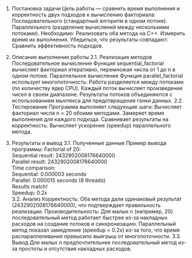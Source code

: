 1. Постановка задачи
Цель работы — сравнить время выполнения и корректность двух подходов к вычислению факториала:
Последовательного (стандартный алгоритм в одном потоке).
Параллельного (разделение вычислений между несколькими потоками).
Необходимо:
Реализовать оба метода на C++.
Измерить время их выполнения.
Убедиться, что результаты совпадают.
Сравнить эффективность подходов.

2. Описание выполнения работы
2.1. Реализация методов
Последовательное вычисление
Функция sequential_factorial вычисляет факториал итеративно, перемножая числа от 1 до n в одном потоке.
Параллельное вычисление
Функция parallel_factorial использует многопоточность:
Работа разделяется между потоками (по количеству ядер CPU).
Каждый поток вычисляет произведение чисел в своем диапазоне.
Результаты потоков объединяются с использованием мьютекса для предотвращения гонки данных.
2.2. Тестирование
Программа выполняет следующие шаги:
Вычисляет факториал числа n = 20 обоими методами.
Замеряет время выполнения для каждого подхода.
Сравнивает результаты на корректность.
Вычисляет ускорение (speedup) параллельного метода.

3. Результаты и вывод
3.1. Полученные данные
Пример вывода программы:
Factorial of 20:  
Sequential result: 2432902008176640000  
Parallel result:   2432902008176640000  
Time comparison:  
Sequential: 0.000003 seconds  
Parallel:   0.000015 seconds (8 threads)  
Results match!  
Speedup: 0.2x  
3.2. Анализ
Корректность: Оба метода дали одинаковый результат (2432902008176640000), что подтверждает правильность реализации.
Производительность:
Для малых n (например, 20) последовательный метод работает быстрее из-за накладных расходов на создание потоков и синхронизацию.
Параллельный метод показал замедление (speedup = 0.2x) из-за того, что время распараллеливания превысило выигрыш от многопоточности.
3.3. Вывод
Для малых n предпочтительнее последовательный метод из-за простоты и отсутствия накладных расходов.
